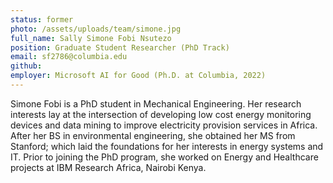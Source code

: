 ```yaml
---
status: former
photo: /assets/uploads/team/simone.jpg
full_name: Sally Simone Fobi Nsutezo
position: Graduate Student Researcher (PhD Track)
email: sf2786@columbia.edu
github:
employer: Microsoft AI for Good (Ph.D. at Columbia, 2022)
---
```

Simone Fobi is a PhD student in Mechanical Engineering. Her research interests lay at the intersection of developing low cost energy monitoring devices and data mining to improve electricity provision services in Africa. After her BS in environmental engineering, she obtained her MS from Stanford; which laid the foundations for her interests in energy systems and IT.
Prior to joining the PhD program, she worked on Energy and Healthcare projects at IBM Research Africa, Nairobi Kenya.
